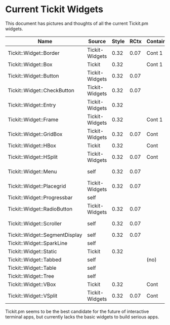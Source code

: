 # Current Tickit Widgets

This document has pictures and thoughts of all the current Tickit.pm
widgets.

| Name                           | Source         | Style | RCtx | Container | Notes |
|--------------------------------|----------------|-------|------|-----------|-------|
| Tickit::Widget::Border         | Tickit-Widgets | 0.32  | 0.07 | Cont 1    |       |
| Tickit::Widget::Box            | Tickit         | 0.32  |      | Cont 1    |       |
| Tickit::Widget::Button         | Tickit-Widgets | 0.32  | 0.07 |           |       |
| Tickit::Widget::CheckButton    | Tickit-Widgets | 0.32  | 0.07 |           | Test-case for Tickit::Style |
| Tickit::Widget::Entry          | Tickit-Widgets | 0.32  |      |           |       |
| Tickit::Widget::Frame          | Tickit-Widgets | 0.32  |      | Cont 1    |       |
| Tickit::Widget::GridBox        | Tickit-Widgets | 0.32  | 0.07 | Cont      |       |
| Tickit::Widget::HBox           | Tickit         | 0.32  |      | Cont      |       |
| Tickit::Widget::HSplit         | Tickit-Widgets | 0.32  | 0.07 | Cont      |       |
| Tickit::Widget::Menu           | self           | 0.32  | 0.07 |           | Test-case for Tickit::RenderContext |
| Tickit::Widget::Placegrid      | Tickit-Widgets | 0.32  | 0.07 |           |       |
| Tickit::Widget::Progressbar    | self           |       |      |           |       |
| Tickit::Widget::RadioButton    | Tickit-Widgets | 0.32  | 0.07 |           | Test-case for Tickit::Style |
| Tickit::Widget::Scroller       | self           | 0.32  | 0.07 |           | Test-case for Tickit::RenderContext |
| Tickit::Widget::SegmentDisplay | self           | 0.32  | 0.07 |           |       |
| Tickit::Widget::SparkLine      | self           |       |      |           |       |
| Tickit::Widget::Static         | Tickit         | 0.32  |      |           |       |
| Tickit::Widget::Tabbed         | self           |       |      | (no)      |       |
| Tickit::Widget::Table          | self           |       |      |           |       |
| Tickit::Widget::Tree           | self           |       |      |           |       |
| Tickit::Widget::VBox           | Tickit         | 0.32  |      | Cont      |       |
| Tickit::Widget::VSplit         | Tickit-Widgets | 0.32  | 0.07 | Cont      |       |

Tickit.pm seems to be the best candidate for the future of
interactive terminal apps, but currently lacks the basic widgets to
build serious apps.

